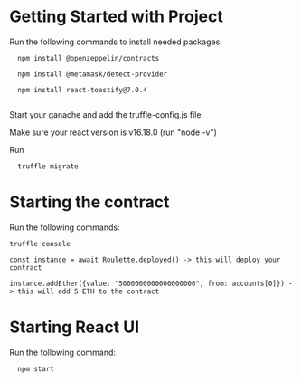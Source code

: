# Getting Started with Project

Run the following commands to install needed packages:
```
  npm install @openzeppelin/contracts
  
  npm install @metamask/detect-provider
  
  npm install react-toastify@7.0.4
  
```

Start your ganache and add the truffle-config.js file

Make sure your react version is v16.18.0 (run "node -v")

Run 
```
  truffle migrate
```
# Starting the contract

  Run the following commands:
  ```
  truffle console
  
  const instance = await Roulette.deployed() -> this will deploy your contract
  
  instance.addEther({value: "5000000000000000000", from: accounts[0]}) -> this will add 5 ETH to the contract 
```  
# Starting React UI

  Run the following command:
```  
  npm start
```
